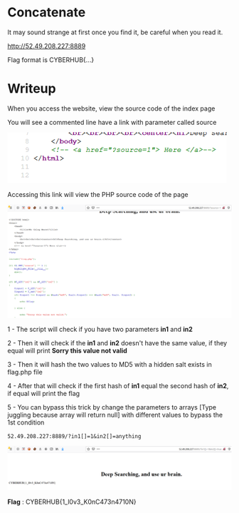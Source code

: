 # Concatenate

It may sound strange at first once you find it, be careful when you read it.

http://52.49.208.227:8889

Flag format is CYBERHUB{...}

# Writeup

When you access the website, view the source code of the index page

You will see a commented line have a link with parameter called source

![source](1.png)

Accessing this link will view the PHP source code of the page 

![php](3.png)

1 - The script will check if you have two parameters **in1** and **in2** 

2 - Then it will check if the **in1** and **in2** doesn't have the same value, if they equal will print **Sorry this value not valid**

3 - Then it will hash the two values to MD5 with a hidden salt exists in flag.php file

4 - After that will check if the first hash of **in1** equal the second hash of **in2**, if equal will print the flag

5 - You can bypass this trick by change the parameters to arrays [Type juggling because array will return null] with different values to bypass the 1st condition

```
52.49.208.227:8889/?in1[]=1&in2[]=anything
```

![flag](2.png)

**Flag** :  CYBERHUB{1_l0v3_K0nC473n4710N}

